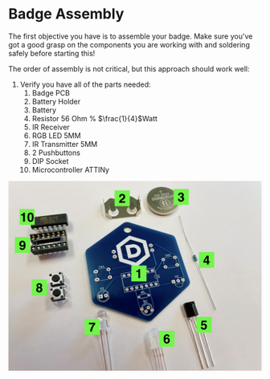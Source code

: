 # Badge Assembly
The first objective you have is to assemble your badge. Make sure you've got a good grasp on the components you are working with and soldering safely before starting this!

The order of assembly is not critical, but this approach should work well:
 1. Verify you have all of the parts needed:
	 1. Badge PCB
	 2.  Battery Holder
	 3. Battery
	 4. Resistor 56 Ohm % $\frac{1}{4}$Watt
	 5. IR Receiver
	 6. RGB LED 5MM
	 7. IR Transmitter 5MM
	 8. 2 Pushbuttons
	 9. DIP Socket
	 10. Microcontroller ATTINy

![Badge components labeled](https://github.com/DSUmjham/GenCyber/blob/master/Badge/Images/assembly01.jpeg?raw=true)
